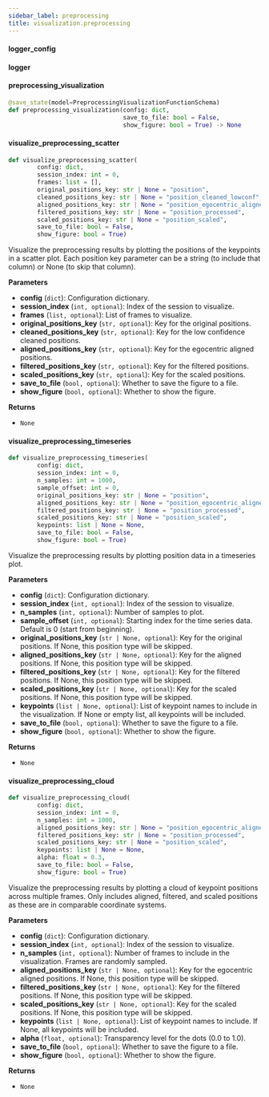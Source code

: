 ```yaml
---
sidebar_label: preprocessing
title: visualization.preprocessing
---
```


#### logger\_config

#### logger

#### preprocessing\_visualization

```python
@save_state(model=PreprocessingVisualizationFunctionSchema)
def preprocessing_visualization(config: dict,
                                save_to_file: bool = False,
                                show_figure: bool = True) -> None
```

#### visualize\_preprocessing\_scatter

```python
def visualize_preprocessing_scatter(
        config: dict,
        session_index: int = 0,
        frames: list = [],
        original_positions_key: str | None = "position",
        cleaned_positions_key: str | None = "position_cleaned_lowconf",
        aligned_positions_key: str | None = "position_egocentric_aligned",
        filtered_positions_key: str | None = "position_processed",
        scaled_positions_key: str | None = "position_scaled",
        save_to_file: bool = False,
        show_figure: bool = True)
```

Visualize the preprocessing results by plotting the positions of the keypoints in a scatter plot.
Each position key parameter can be a string (to include that column) or None (to skip that column).

**Parameters**

* **config** (`dict`): Configuration dictionary.
* **session_index** (`int, optional`): Index of the session to visualize.
* **frames** (`list, optional`): List of frames to visualize.
* **original_positions_key** (`str, optional`): Key for the original positions.
* **cleaned_positions_key** (`str, optional`): Key for the low confidence cleaned positions.
* **aligned_positions_key** (`str, optional`): Key for the egocentric aligned positions.
* **filtered_positions_key** (`str, optional`): Key for the filtered positions.
* **scaled_positions_key** (`str, optional`): Key for the scaled positions.
* **save_to_file** (`bool, optional`): Whether to save the figure to a file.
* **show_figure** (`bool, optional`): Whether to show the figure.

**Returns**

* `None`

#### visualize\_preprocessing\_timeseries

```python
def visualize_preprocessing_timeseries(
        config: dict,
        session_index: int = 0,
        n_samples: int = 1000,
        sample_offset: int = 0,
        original_positions_key: str | None = "position",
        aligned_positions_key: str | None = "position_egocentric_aligned",
        filtered_positions_key: str | None = "position_processed",
        scaled_positions_key: str | None = "position_scaled",
        keypoints: list | None = None,
        save_to_file: bool = False,
        show_figure: bool = True)
```

Visualize the preprocessing results by plotting position data in a timeseries plot.

**Parameters**

* **config** (`dict`): Configuration dictionary.
* **session_index** (`int, optional`): Index of the session to visualize.
* **n_samples** (`int, optional`): Number of samples to plot.
* **sample_offset** (`int, optional`): Starting index for the time series data. Default is 0 (start from beginning).
* **original_positions_key** (`str | None, optional`): Key for the original positions. If None, this position type will be skipped.
* **aligned_positions_key** (`str | None, optional`): Key for the aligned positions. If None, this position type will be skipped.
* **filtered_positions_key** (`str | None, optional`): Key for the filtered positions. If None, this position type will be skipped.
* **scaled_positions_key** (`str | None, optional`): Key for the scaled positions. If None, this position type will be skipped.
* **keypoints** (`list | None, optional`): List of keypoint names to include in the visualization. If None or empty list,
all keypoints will be included.
* **save_to_file** (`bool, optional`): Whether to save the figure to a file.
* **show_figure** (`bool, optional`): Whether to show the figure.

**Returns**

* `None`

#### visualize\_preprocessing\_cloud

```python
def visualize_preprocessing_cloud(
        config: dict,
        session_index: int = 0,
        n_samples: int = 1000,
        aligned_positions_key: str | None = "position_egocentric_aligned",
        filtered_positions_key: str | None = "position_processed",
        scaled_positions_key: str | None = "position_scaled",
        keypoints: list | None = None,
        alpha: float = 0.3,
        save_to_file: bool = False,
        show_figure: bool = True)
```

Visualize the preprocessing results by plotting a cloud of keypoint positions across multiple frames.
Only includes aligned, filtered, and scaled positions as these are in comparable coordinate systems.

**Parameters**

* **config** (`dict`): Configuration dictionary.
* **session_index** (`int, optional`): Index of the session to visualize.
* **n_samples** (`int, optional`): Number of frames to include in the visualization. Frames are randomly sampled.
* **aligned_positions_key** (`str | None, optional`): Key for the egocentric aligned positions. If None, this position type will be skipped.
* **filtered_positions_key** (`str | None, optional`): Key for the filtered positions. If None, this position type will be skipped.
* **scaled_positions_key** (`str | None, optional`): Key for the scaled positions. If None, this position type will be skipped.
* **keypoints** (`list | None, optional`): List of keypoint names to include. If None, all keypoints will be included.
* **alpha** (`float, optional`): Transparency level for the dots (0.0 to 1.0).
* **save_to_file** (`bool, optional`): Whether to save the figure to a file.
* **show_figure** (`bool, optional`): Whether to show the figure.

**Returns**

* `None`

